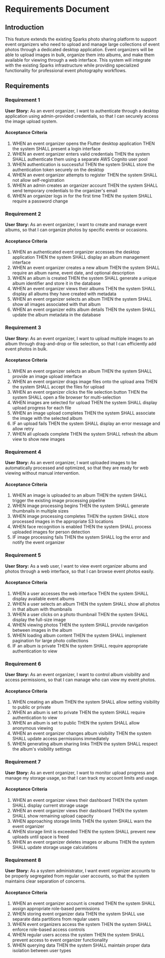 # Requirements Document

## Introduction

This feature extends the existing Sparks photo sharing platform to support event organizers who need to upload and manage large collections of event photos through a dedicated desktop application. Event organizers will be able to upload images in bulk, organize them into albums, and make them available for viewing through a web interface. This system will integrate with the existing Sparks infrastructure while providing specialized functionality for professional event photography workflows.

## Requirements

### Requirement 1

**User Story:** As an event organizer, I want to authenticate through a desktop application using admin-provided credentials, so that I can securely access the image upload system.

#### Acceptance Criteria

1. WHEN an event organizer opens the Flutter desktop application THEN the system SHALL present a login interface
2. WHEN an event organizer enters valid credentials THEN the system SHALL authenticate them using a separate AWS Cognito user pool
3. WHEN authentication is successful THEN the system SHALL store the authentication token securely on the desktop
4. WHEN an event organizer attempts to register THEN the system SHALL not allow self-registration
5. WHEN an admin creates an organizer account THEN the system SHALL send temporary credentials to the organizer's email
6. WHEN an organizer logs in for the first time THEN the system SHALL require a password change

### Requirement 2

**User Story:** As an event organizer, I want to create and manage event albums, so that I can organize photos by specific events or occasions.

#### Acceptance Criteria

1. WHEN an authenticated event organizer accesses the desktop application THEN the system SHALL display an album management interface
2. WHEN an event organizer creates a new album THEN the system SHALL require an album name, event date, and optional description
3. WHEN an album is created THEN the system SHALL generate a unique album identifier and store it in the database
4. WHEN an event organizer views their albums THEN the system SHALL display all albums they have created with metadata
5. WHEN an event organizer selects an album THEN the system SHALL show all images associated with that album
6. WHEN an event organizer edits album details THEN the system SHALL update the album metadata in the database

### Requirement 3

**User Story:** As an event organizer, I want to upload multiple images to an album through drag-and-drop or file selection, so that I can efficiently add event photos in bulk.

#### Acceptance Criteria

1. WHEN an event organizer selects an album THEN the system SHALL provide an image upload interface
2. WHEN an event organizer drags image files onto the upload area THEN the system SHALL accept the files for upload
3. WHEN an event organizer clicks the file selection button THEN the system SHALL open a file browser for multi-selection
4. WHEN images are selected for upload THEN the system SHALL display upload progress for each file
5. WHEN an image upload completes THEN the system SHALL associate the image with the selected album
6. IF an upload fails THEN the system SHALL display an error message and allow retry
7. WHEN all uploads complete THEN the system SHALL refresh the album view to show new images

### Requirement 4

**User Story:** As an event organizer, I want uploaded images to be automatically processed and optimized, so that they are ready for web viewing without manual intervention.

#### Acceptance Criteria

1. WHEN an image is uploaded to an album THEN the system SHALL trigger the existing image processing pipeline
2. WHEN image processing begins THEN the system SHALL generate thumbnails in multiple sizes
3. WHEN image processing completes THEN the system SHALL store processed images in the appropriate S3 locations
4. WHEN face recognition is enabled THEN the system SHALL process uploaded images for person detection
5. IF image processing fails THEN the system SHALL log the error and notify the event organizer

### Requirement 5

**User Story:** As a web user, I want to view event organizer albums and photos through a web interface, so that I can browse event photos easily.

#### Acceptance Criteria

1. WHEN a user accesses the web interface THEN the system SHALL display available event albums
2. WHEN a user selects an album THEN the system SHALL show all photos in that album with thumbnails
3. WHEN a user clicks on a photo thumbnail THEN the system SHALL display the full-size image
4. WHEN viewing photos THEN the system SHALL provide navigation between images in the album
5. WHEN loading album content THEN the system SHALL implement pagination for large photo collections
6. IF an album is private THEN the system SHALL require appropriate authentication to view

### Requirement 6

**User Story:** As an event organizer, I want to control album visibility and access permissions, so that I can manage who can view my event photos.

#### Acceptance Criteria

1. WHEN creating an album THEN the system SHALL allow setting visibility to public or private
2. WHEN an album is set to private THEN the system SHALL require authentication to view
3. WHEN an album is set to public THEN the system SHALL allow anonymous viewing
4. WHEN an event organizer changes album visibility THEN the system SHALL update access permissions immediately
5. WHEN generating album sharing links THEN the system SHALL respect the album's visibility settings

### Requirement 7

**User Story:** As an event organizer, I want to monitor upload progress and manage my storage usage, so that I can track my account limits and usage.

#### Acceptance Criteria

1. WHEN an event organizer views their dashboard THEN the system SHALL display current storage usage
2. WHEN an event organizer views their dashboard THEN the system SHALL show remaining upload capacity
3. WHEN approaching storage limits THEN the system SHALL warn the event organizer
4. WHEN storage limit is exceeded THEN the system SHALL prevent new uploads until space is freed
5. WHEN an event organizer deletes images or albums THEN the system SHALL update storage usage calculations

### Requirement 8

**User Story:** As a system administrator, I want event organizer accounts to be properly segregated from regular user accounts, so that the system maintains clear separation of concerns.

#### Acceptance Criteria

1. WHEN an event organizer account is created THEN the system SHALL assign appropriate role-based permissions
2. WHEN storing event organizer data THEN the system SHALL use separate data partitions from regular users
3. WHEN event organizers access the system THEN the system SHALL enforce role-based access controls
4. WHEN regular users access the system THEN the system SHALL prevent access to event organizer functionality
5. WHEN querying data THEN the system SHALL maintain proper data isolation between user types
